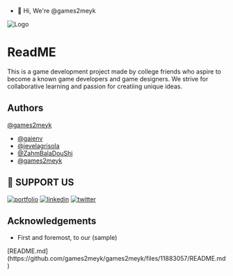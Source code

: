 - 👋 Hi, We're @games2meyk

![Logo](https://dev-to-uploads.s3.amazonaws.com/uploads/articles/th5xamgrr6se0x5ro4g6.png)


# ReadME

This is a game development project made by college friends who aspire to become a known game developers and game designers.
We strive for collaborative learning and passion for creatiing unique ideas.  


## Authors

 [@games2meyk](https://www.github.com/games2meyk)

- [@gaienv](https://www.github.com/gaienv)
- [@jevelagrisola](https://www.github.com/jevelagrisola)
- [@ZahmBalaDouShi](https://www.github.com/ZahmBalaDouShi)
- [@games2meyk](https://www.github.com/games2meyk)



## 🔗 SUPPORT US
[![portfolio](https://img.shields.io/badge/my_portfolio-000?style=for-the-badge&logo=ko-fi&logoColor=white)](https://katherineoelsner.com/)
[![linkedin](https://img.shields.io/badge/linkedin-0A66C2?style=for-the-badge&logo=linkedin&logoColor=white)](https://www.linkedin.com/)
[![twitter](https://img.shields.io/badge/twitter-1DA1F2?style=for-the-badge&logo=twitter&logoColor=white)](https://twitter.com/)


## Acknowledgements

 - First and foremost, to our (sample)
<!---
games2meyk/games2meyk is a ✨ special ✨ repository because its `README.md` (this file) appears on your GitHub profile.
You can click the Preview link to take a look at your changes.
--->[README.md](https://github.com/games2meyk/games2meyk/files/11883057/README.md)

